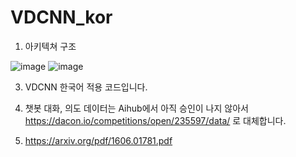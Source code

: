 # VDCNN_kor
1. 아키텍쳐 구조

![image](https://user-images.githubusercontent.com/36034521/82163535-e465d380-98e6-11ea-9399-1c7ba5396417.png)
![image](https://user-images.githubusercontent.com/36034521/82165436-fb5cf380-98ef-11ea-8880-7b0de34d2d26.png)

3. VDCNN 한국어 적용 코드입니다.

4. 챗봇 대화, 의도 데이터는 Aihub에서 아직 승인이 나지 않아서 https://dacon.io/competitions/open/235597/data/ 로 대체합니다.

5. https://arxiv.org/pdf/1606.01781.pdf
